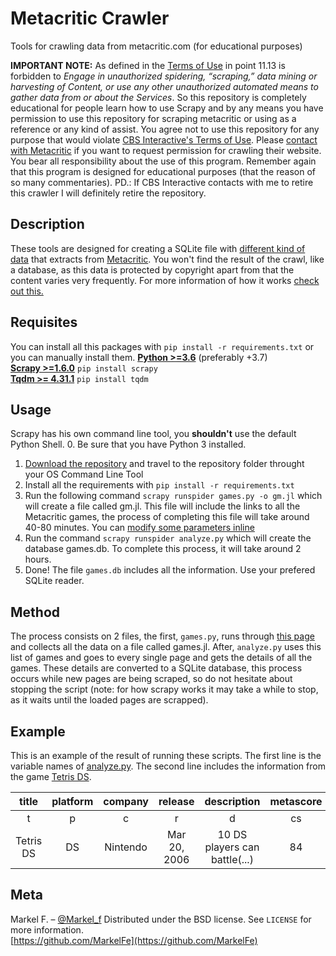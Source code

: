 # Metacritic Crawler
Tools for crawling data from metacritic.com (for educational purposes)

**IMPORTANT NOTE:**
As defined in the [Terms of Use](https://www.cbsinteractive.com/legal/cbsi/terms-of-use#Acceptable_Use) in point 11.13 is forbidden to *Engage in unauthorized spidering, “scraping,” data mining or harvesting of Content, or use any other unauthorized automated means to gather data from or about the Services*. So this repository is completely educational for people learn how to use Scrapy and by any means you have permission to use this repository for scraping metacritic or using as a reference or any kind of assist. You agree not to use this repository for any purpose that would violate [CBS Interactive's Terms of Use](https://www.cbsinteractive.com/legal/cbsi/terms-of-use). Please [contact with Metacritic](https://www.metacritic.com/contact-us) if you want to request permission for crawling their website. You bear all responsibility about the use of this program. Remember again that this program is designed for educational purposes (that the reason of so many commentaries).
PD.: If CBS Interactive contacts with me to retire this crawler I will definitely retire the repository.

## Description
These tools are designed for creating a SQLite file with [different kind of data](https://github.com/MarkelFe/metacritic-crawler/blob/master/README.md#example) that extracts from [Metacritic](https://www.metacritic.com). You won't find the result of the crawl, like a database, as this data is protected by copyright apart from that the content varies very frequently. For more information of how it works [check out this.](https://github.com/MarkelFe/metacritic-crawler/blob/master/README.md#method)

## Requisites
You can install all this packages with ```pip install -r requirements.txt``` or you can manually install them.
**[Python >=3.6](https://www.python.org/downloads/)** (preferably +3.7)  
**[Scrapy >=1.6.0](https://scrapy.org/)** ```pip install scrapy```  
**[Tqdm >= 4.31.1](https://github.com/tqdm/tqdm)** ```pip install tqdm```

## Usage
Scrapy has his own command line tool, you **shouldn't** use the default Python Shell.
0. Be sure that you have Python 3 installed.
1. [Download the repository](https://github.com/MarkelFe/metacritic-crawler/releases) and travel to the repository folder throught your OS Command Line Tool
2. Install all the requirements with ```pip install -r requirements.txt```
3. Run the following command ```scrapy runspider games.py -o gm.jl``` which will create a file called gm.jl. This file will include the links to all the Metacritic games, the process of completing this file will take around 40-80 minutes. You can [modify some parameters inline](https://github.com/MarkelFe/metacritic-crawler/blob/master/docs/flags.md)
4. Run the command ```scrapy runspider analyze.py``` which will create the database games.db. To complete this process, it will take around 2 hours.
5. Done! The file ```games.db```  includes all the information. Use your prefered SQLite reader.

## Method
The process consists on 2 files, the first, ```games.py```, runs through [this page](https://www.metacritic.com/browse/games/score/metascore/all/all/filtered) and collects all the data on a file called games.jl. After, ```analyze.py``` uses this list of games and goes to every single page and gets the details of all the games. These details are converted to a SQLite database, this process occurs while new pages are being scraped, so do not hesitate about stopping the script (note: for how scrapy works it may take a while to stop, as it waits until the loaded pages are scrapped).

## Example
This is an example of the result of running these scripts. The first line is the variable names of [analyze.py](https://github.com/MarkelFe/metacritic-crawler/blob/master/analyze.py). The second line includes the information from the game [Tetris DS](https://www.metacritic.com/game/ds/tetris-ds).

|   title   | platform |  company |    release   |          description          | metascore |         critics_desc        | critics_count | user_score |          user_desc          | user_count |  players  | rating |
|:---------:|:--------:|:--------:|:------------:|:-----------------------------:|:---------:|:---------------------------:|:-------------:|:----------:|:---------------------------:|:----------:|:---------:|:------:|
|     t     |     p    |     c    |       r      |               d               |     cs    |              cd             |       cn      |     us     |              ud             |     un     |     pl    |   rt   |
| Tetris DS |    DS    | Nintendo | Mar 20, 2006 | 10 DS players can battle(...) |     84    | Generally favorable reviews |       56      |     8.0    | Generally favorable reviews | 54 Ratings | 4  Online |    E   |

## Meta
Markel F. – [@Markel_f](https://twitter.com/Markel_f)
Distributed under the BSD license. See ``LICENSE`` for more information.  
[https://github.com/MarkelFe](https://github.com/MarkelFe)  
